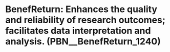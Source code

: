 # BenefReturn: __Enhances the quality and reliability of research outcomes; facilitates data interpretation and analysis.__ (PBN__BenefReturn_1240)

